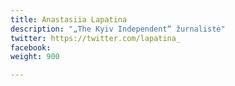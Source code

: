 ```yaml
---
title: Anastasiia Lapatina
description: "„The Kyiv Independent“ žurnalistė"
twitter: https://twitter.com/lapatina_
facebook: 
weight: 900

---
```

